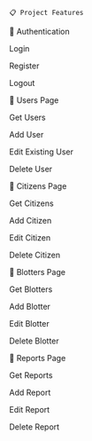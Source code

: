                                                                             📋 Project Features



🔐 Authentication

Login

Register

Logout

👥 Users Page

Get Users

Add User

Edit Existing User

Delete User

🏡 Citizens Page

Get Citizens

Add Citizen

Edit Citizen 

Delete Citizen

📝 Blotters Page

Get Blotters 

Add Blotter

Edit Blotter

Delete Blotter

📑 Reports Page

Get Reports 

Add Report

Edit Report

Delete Report

